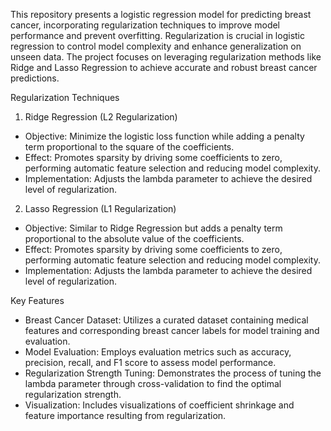 This repository presents a logistic regression model for predicting breast cancer, incorporating regularization techniques to improve model performance and prevent overfitting. Regularization is crucial in logistic regression to control model complexity and enhance generalization on unseen data. The project focuses on leveraging regularization methods like Ridge and Lasso Regression to achieve accurate and robust breast cancer predictions.

Regularization Techniques
1. Ridge Regression (L2 Regularization)
- Objective: Minimize the logistic loss function while adding a penalty term proportional to the square of the coefficients.
- Effect: Promotes sparsity by driving some coefficients to zero, performing automatic feature selection and reducing model complexity.
- Implementation: Adjusts the lambda parameter to achieve the desired level of regularization.

2. Lasso Regression (L1 Regularization)
- Objective: Similar to Ridge Regression but adds a penalty term proportional to the absolute value of the coefficients.
- Effect: Promotes sparsity by driving some coefficients to zero, performing automatic feature selection and reducing model complexity.
- Implementation: Adjusts the lambda parameter to achieve the desired level of regularization.

Key Features
- Breast Cancer Dataset: Utilizes a curated dataset containing medical features and corresponding breast cancer labels for model training and evaluation.
- Model Evaluation: Employs evaluation metrics such as accuracy, precision, recall, and F1 score to assess model performance.
- Regularization Strength Tuning: Demonstrates the process of tuning the lambda parameter through cross-validation to find the optimal regularization strength.
- Visualization: Includes visualizations of coefficient shrinkage and feature importance resulting from regularization.
